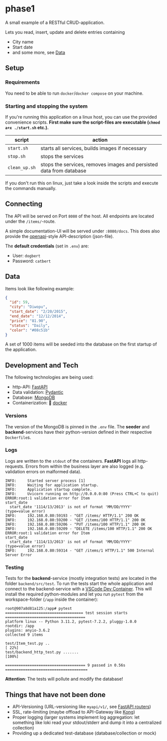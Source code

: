 # phase1

A small example of a RESTful CRUD-application.

Lets you read, insert, update and delete entries containing

- City name
- Start date
- and some more, see [Data](#data)

## Setup

### Requirements

You need to be able to run `docker`/`docker compose` on your machine.

### Starting and stopping the system

If you're running this application on a linux host, you can use the provided convenience scripts.
**First make sure the script-files are executable (`chmod a+x ./start.sh` etc.).**

| script        | action                                                              |
| ------------- | ------------------------------------------------------------------- |
| `start.sh`    | starts all services, builds images if necessary                     |
| `stop.sh`     | stops the services                                                  |
| `clean_up.sh` | stops the services, removes images and persisted data from database |

If you don't run this on linux, just take a look inside the scripts and execute the commands manually.

## Connecting

The API will be served on Port `8080` of the host.
All endpoints are located under the `/items/`-route.

A simple documentation-UI will be served under `:8080/docs`.
This does also provide the [openapi](https://www.openapis.org/)-style API-description (json-file).

The **default credentials** (set in `.env`) are:

- User: `dogbert`
- Password: `catbert`

## Data

Items look like following example:

```json
{
  "id": 59,
  "city": "Diwopu",
  "start_date": "2/20/2015",
  "end_date": "12/12/2014",
  "price": "81.90",
  "status": "Daily",
  "color": "#08c51b"
}
```

A set of 1000 items will be seeded into the database on the first startup of the application.

## Development and Tech

The following technologies are being used:

- http-API: [FastAPI](https://fastapi.tiangolo.com/)
- Data validation: [Pydantic](https://docs.pydantic.dev/)
- Database: [MongoDB](https://www.mongodb.com/)
- Containerization: 🐳 [docker](https://www.docker.com/)



### Versions

The version of the MongoDB is pinned in the `.env` file.
The **seeder** and **backend**-services have their python-version defined in their respective `Dockerfile`s.

### Logs

Logs are written to the `stdout` of the containers.
**FastAPI** logs all http-requests.
Errors from within the business layer are also logged (e.g. validation errors on malformed data).

```
INFO:     Started server process [1]
INFO:     Waiting for application startup.
INFO:     Application startup complete.
INFO:     Uvicorn running on http://0.0.0.0:80 (Press CTRL+C to quit)
ERROR:root:1 validation error for Item
start_date
  start_date '1114/13/2013' is not of format 'MM/DD/YYYY' (type=value_error)
INFO:     192.168.0.80:59193 - "GET /items/ HTTP/1.1" 200 OK
INFO:     192.168.0.80:59200 - "GET /items/100 HTTP/1.1" 200 OK
INFO:     192.168.0.80:59206 - "PUT /items/100 HTTP/1.1" 200 OK
INFO:     192.168.0.80:59209 - "DELETE /items/100 HTTP/1.1" 200 OK
ERROR:root:1 validation error for Item
start_date
  start_date '1114/13/2013' is not of format 'MM/DD/YYYY' (type=value_error)
INFO:     192.168.0.80:59314 - "GET /items/1 HTTP/1.1" 500 Internal Server Error
```

### Testing

Tests for the **backend**-service (mostly integration tests) are located in the folder `backend/src/test`.
To run the tests start the whole application and connect to the backend-service with a [VSCode Dev Container](https://code.visualstudio.com/docs/devcontainers/containers).
This will install the required python-modules and let you run `pytest` from the workspace-folder (`/app` inside the container):

```
root@907a8d81a125:/app# pytest
=================================== test session starts ====================================
platform linux -- Python 3.11.2, pytest-7.2.2, pluggy-1.0.0
rootdir: /app
plugins: anyio-3.6.2
collected 9 items

test/Item_test.py ..                                                                 [ 22%]
test/backend_http_test.py .......                                                    [100%]

==================================== 9 passed in 0.56s =====================================
```

**Attention**:
The tests will pollute and modify the database!

## Things that have not been done

- API-Versioning (URL-versioning like `myapi/v1/`, see [FastAPI routers](https://fastapi.tiangolo.com/tutorial/bigger-applications/))
- SSL, rate-limiting (maybe offload to API-Gateway like [Kong](https://konghq.com/))
- Proper logging (larger systems implement log aggregation: let something like loki read your stdout/stderr and dump it into a centralized collection)
- Providing up a dedicated test-database (database/collection or mock)
